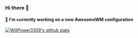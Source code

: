 ### Hi there 👋
#### 🔭 I’m currently working on a new AwesomeWM configuration

[![WillPower3309's github stats](https://github-readme-stats.vercel.app/api?username=willpower3309)](https://github.com/anuraghazra/github-readme-stats)
